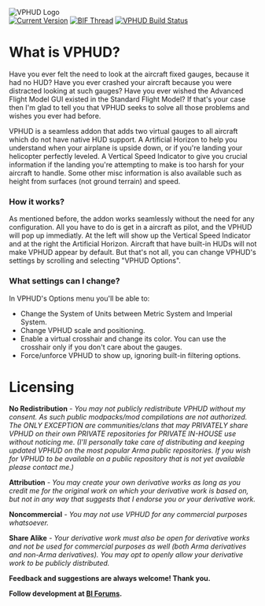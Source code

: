 ![VPHUD Logo](http://i.imgur.com/6gH9Fej.jpg)<br>
[![Current Version](https://img.shields.io/badge/version-1.3.0-green.svg)](https://steamcommunity.com/sharedfiles/filedetails/?id=909408380) <a href="https://forums.bohemia.net/forums/topic/203881-vphud-virtual-pilot-head-up-display/"><img src="https://img.shields.io/badge/BIF-Thread-lightgrey.svg" alt="BIF Thread"></a> <a href="https://circleci.com/gh/grester/VPHUD/"><img src="https://circleci.com/gh/grester/VPHUD.svg?style=svg" alt="VPHUD Build Status"></a>
# What is VPHUD?
Have you ever felt the need to look at the aircraft fixed gauges, because it had no HUD?
Have you ever crashed your aircraft because you were distracted looking at such gauges?
Have you ever wished the Advanced Flight Model GUI existed in the Standard Flight Model?
If that's your case then I'm glad to tell you that VPHUD seeks to solve all those problems and wishes you ever had before.

VPHUD is a seamless addon that adds two virtual gauges to all aircraft which do not have native HUD support.
A Artificial Horizon to help you understand when your airplane is upside down, or if you're landing your helicopter perfectly leveled.
A Vertical Speed Indicator to give you crucial information if the landing you're attempting to make is too harsh for your aircraft to handle.
Some other misc information is also available such as height from surfaces (not ground terrain) and speed.

### How it works?
As mentioned before, the addon works seamlessly without the need for any configuration.
All you have to do is get in a aircraft as pilot, and the VPHUD will pop up immediatly.
At the left will show up the Vertical Speed Indicator and at the right the Artificial Horizon.
Aircraft that have built-in HUDs will not make VPHUD appear by default.
But that's not all, you can change VPHUD's settings by scrolling and selecting "VPHUD Options".

### What settings can I change?
In VPHUD's Options menu you'll be able to:
  - Change the System of Units between Metric System and Imperial System.
  - Change VPHUD scale and positioning.
  - Enable a virtual crosshair and change its color. You can use the crosshair only if you don't care about the gauges.
  - Force/unforce VPHUD to show up, ignoring built-in filtering options.

# Licensing
**No Redistribution** *- You may not publicly redistribute VPHUD without my consent. As such public modpacks/mod compilations are not authorized. The ONLY EXCEPTION are communities/clans that may PRIVATELY share VPHUD on their own PRIVATE repositories for PRIVATE IN-HOUSE use without noticing me. (I'll personally take care of distributing and keeping updated VPHUD on the most popular Arma public repositories. If you wish for VPHUD to be available on a public repository that is not yet available please contact me.)*

**Attribution** *- You may create your own derivative works as long as you credit me for the original work on which your derivative work is based on, but not in any way that suggests that I endorse you or your derivative work.*

**Noncommercial** *- You may not use VPHUD for any commercial purposes whatsoever.*

**Share Alike** *- Your derivative work must also be open for derivative works and not be used for commercial purposes as well (both Arma derivatives and non-Arma derivatives). You may opt to openly allow your derivative work to be publicly distributed.*

**Feedback and suggestions are always welcome! Thank you.**

**Follow development at [BI Forums].**


[iy]: <http://steamcommunity.com/sharedfiles/filedetails/?id=312724602>
[BI Forums]: <https://forums.bistudio.com/forums/topic/203881-vphud-virtual-pilot-head-up-display/>

